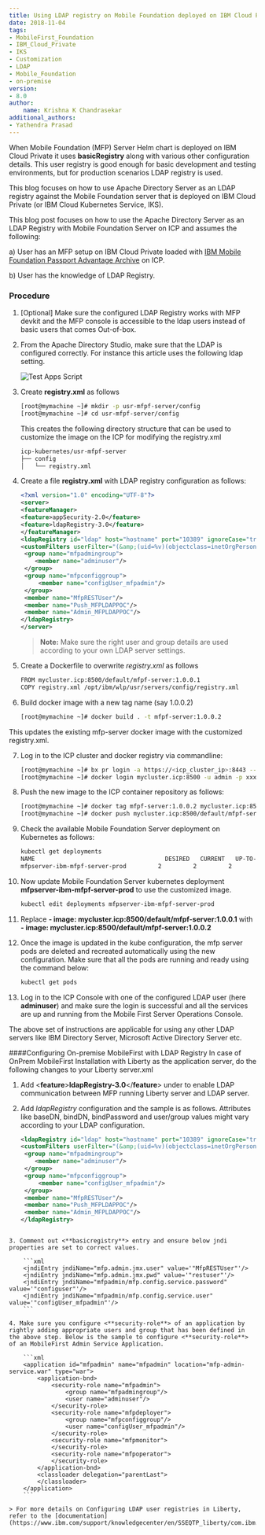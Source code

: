 ```yaml
---
title: Using LDAP registry on Mobile Foundation deployed on IBM Cloud Private (ICP)
date: 2018-11-04
tags:
- MobileFirst_Foundation
- IBM_Cloud_Private
- IKS
- Customization
- LDAP
- Mobile_Foundation
- on-premise
version:
- 8.0
author: 
    name: Krishna K Chandrasekar
additional_authors:
- Yathendra Prasad
---
```


When Mobile Foundation (MFP) Server Helm chart is deployed on IBM Cloud Private it uses **basicRegistry** along with various other configuration details.  This user registry is good enough for basic development and testing environments, but for production scenarios LDAP registry is used. 

This blog focuses on how to use Apache Directory Server as an LDAP registry against the Mobile Foundation server that is deployed on IBM Cloud Private (or IBM Cloud Kubernetes Service, IKS).

This blog post focuses on how to use the Apache Directory Server as an LDAP Registry with Mobile Foundation Server on ICP and assumes the following:

a) User has an MFP setup on IBM Cloud Private loaded with [IBM Mobile Foundation Passport Advantage Archive](https://mobilefirstplatform.ibmcloud.com/tutorials/en/foundation/8.0/bluemix/mobilefirst-server-on-icp/#download-the-ibm-mfpf-ppa-archive) on ICP.

b) User has the knowledge of LDAP Registry.

###	Procedure

1. [Optional] Make sure the configured LDAP Registry works with MFP devkit and the MFP console is accessible to the ldap users instead of basic users that comes Out-of-box.
2. From the Apache Directory Studio, make sure that the LDAP is configured correctly. For instance this article uses the following ldap setting.

	![Test Apps Script]({{site.baseurl}}/assets/blog/2018-10-03-customizing-mfp-on-icp-ldap-registry/apache-ds-ldap-config-on-studio.png)

3. Create **registry.xml** as follows

	```bash
	[root@mymachine ~]# mkdir -p usr-mfpf-server/config
	[root@mymachine ~]# cd usr-mfpf-server/config
	```
	This creates the following directory structure that can be used to customize the image on the ICP for modifying the registry.xml
	
	```bash
	icp-kubernetes/usr-mfpf-server
	├── config
	│   └── registry.xml
	```
4. Create a file **registry.xml** with LDAP registry configuration as follows:

	```xml
	<?xml version="1.0" encoding="UTF-8"?>
	<server>
	<featureManager>
    <feature>appSecurity-2.0</feature>
    <feature>ldapRegistry-3.0</feature>
	</featureManager>
	<ldapRegistry id="ldap" host="hostname" port="10389" ignoreCase="true" baseDN="dc=ibm,dc=com" ldapType="Custom" recursiveSearch="true" sslEnabled="false" bindDN="uid=admin,ou=system" bindPassword="secret">
	<customFilters userFilter="(&amp;(uid=%v)(objectclass=inetOrgPerson))" groupFilter="(&amp;(member=uid=%v (objectclass=groupOfNames))" userIdMap="*:uid" groupIdMap="*:cn" groupMemberIdMap="ibm-allGroups:member;ibm-allGroups:uniqueMember;groupOfUniqueNames:uniqueMember;groupOfNames:member"/>
	 <group name="mfpadmingroup">
	 	<member name="adminuser"/>
	 </group>
	 <group name="mfpconfiggroup">
	 	 <member name="configUser_mfpadmin"/>
	 </group>
	 <member name="MfpRESTUser"/>
	 <member name="Push_MFPLDAPPOC"/>
	 <member name="Admin_MFPLDAPPOC"/>
	</ldapRegistry>
	</server>
	```
	>**Note:** Make sure the right user and group details are used according to your own LDAP server settings.
	
5. Create a Dockerfile to overwrite *registry.xml* as follows
	
	```bash
	FROM mycluster.icp:8500/default/mfpf-server:1.0.0.1
	COPY registry.xml /opt/ibm/wlp/usr/servers/config/registry.xml
	```
6. Build docker image with a new tag name (say 1.0.0.2)

	```bash
	[root@mymachine ~]# docker build . -t mfpf-server:1.0.0.2
	```
This updates the existing mfp-server docker image with the customized registry.xml.

7.	Log in to the ICP cluster and docker registry via commandline:

	```bash
	[root@mymachine ~]# bx pr login -a https://<icp_cluster_ip>:8443 --skip-ssl-validation -u admin -p xxxx -c <mycluster-account>
	[root@mymachine ~]# docker login mycluster.icp:8500 -u admin -p xxxx
	```
8.	Push the new image to the ICP container repository as follows:

	```bash
	[root@mymachine ~]# docker tag mfpf-server:1.0.0.2 mycluster.icp:8500/default/mfpf-server:1.0.0.2
	[root@mymachine ~]# docker push mycluster.icp:8500/default/mfpf-server:1.0.0.2
	```
9. Check the available Mobile Foundation Server deployment on Kubernetes as follows:

	```bash
	kubectl get deployments
	NAME                                     DESIRED   CURRENT   UP-TO-DATE   AVAILABLE   AGE
	mfpserver-ibm-mfpf-server-prod         2         2         2            2           5d
	```
10. Now update Mobile Foundation Server kubernetes deployment **mfpserver-ibm-mfpf-server-prod** to use the customized image. 
	
	```bash
	kubectl edit deployments mfpserver-ibm-mfpf-server-prod
	```
11. Replace **- image: mycluster.icp:8500/default/mfpf-server:1.0.0.1** with **- image: mycluster.icp:8500/default/mfpf-server:1.0.0.2**

12. Once the image is updated in the kube configuration, the mfp server pods are deleted and recreated automatically using the new configuration. Make sure that all the pods are running and ready using the command below:

	```bash
	kubectl get pods
	```
13. Log in to the ICP Console with one of the configured LDAP user (here **adminuser**) and make sure the login is successful and all the services are up and running from the Mobile First Server Operations Console.

The above set of instructions are applicable for using any other LDAP servers like IBM Directory Server, Microsoft Active Directory Server etc.

####Configuring On-premise MobileFirst with LDAP Registry
In case of OnPrem MobileFirst Installation with Liberty as the application server, do the following changes to your Liberty server.xml

1. Add <**feature**>**ldapRegistry-3.0**</**feature**> under **<featureManager>** to enable LDAP communication between MFP running Liberty server and LDAP server.

2. Add *ldapRegistry* configuration and the sample is as follows. Attributes like baseDN, bindDN, bindPassword and user/group values might vary according to your LDAP configuration.

	```xml
	<ldapRegistry id="ldap" host="hostname" port="10389" ignoreCase="true" baseDN="dc=ibm,dc=com" ldapType="Custom" recursiveSearch="true" sslEnabled="false" bindDN="uid=admin,ou=system" bindPassword="secret">
	<customFilters userFilter="(&amp;(uid=%v)(objectclass=inetOrgPerson))" groupFilter="(&amp;(member=uid=%v (objectclass=groupOfNames))" userIdMap="*:uid" groupIdMap="*:cn" groupMemberIdMap="ibm-allGroups:member;ibm-allGroups:uniqueMember;groupOfUniqueNames:uniqueMember;groupOfNames:member"/>
	 <group name="mfpadmingroup">
	 	<member name="adminuser"/>
	 </group>
	 <group name="mfpconfiggroup">
	 	 <member name="configUser_mfpadmin"/>
	 </group>
	 <member name="MfpRESTUser"/>
	 <member name="Push_MFPLDAPPOC"/>
	 <member name="Admin_MFPLDAPPOC"/>
	</ldapRegistry>
```

3. Comment out <**basicregistry**> entry and ensure below jndi properties are set to correct values.

	```xml
	<jndiEntry jndiName="mfp.admin.jmx.user" value='"MfpRESTUser"'/>
	<jndiEntry jndiName="mfp.admin.jmx.pwd" value='"restuser"'/>
	<jndiEntry jndiName="mfpadmin/mfp.config.service.password" value='"configuser"'/>
    <jndiEntry jndiName="mfpadmin/mfp.config.service.user" value='"configUser_mfpadmin"'/>
    ```

4. Make sure you configure <**security-role**> of an application by rightly adding appropriate users and group that has been defined in the above step. Below is the sample to configure <**security-role**> of an MobileFirst Admin Service Application.

	```xml
	<application id="mfpadmin" name="mfpadmin" location="mfp-admin-service.war" type="war">
        <application-bnd>
            <security-role name="mfpadmin">
                <group name="mfpadmingroup"/>
                <user name="adminuser"/>
            </security-role>
            <security-role name="mfpdeployer">
                <group name="mfpconfiggroup"/>
                <user name="configUser_mfpadmin"/>
            </security-role>
            <security-role name="mfpmonitor">
            </security-role>
            <security-role name="mfpoperator">
            </security-role>
        </application-bnd>
        <classloader delegation="parentLast">
        </classloader>
    </application>
	```

> For more details on Configuring LDAP user registries in Liberty, refer to the [documentation](https://www.ibm.com/support/knowledgecenter/en/SSEQTP_liberty/com.ibm.websphere.wlp.doc/ae/twlp_sec_ldap.html)
